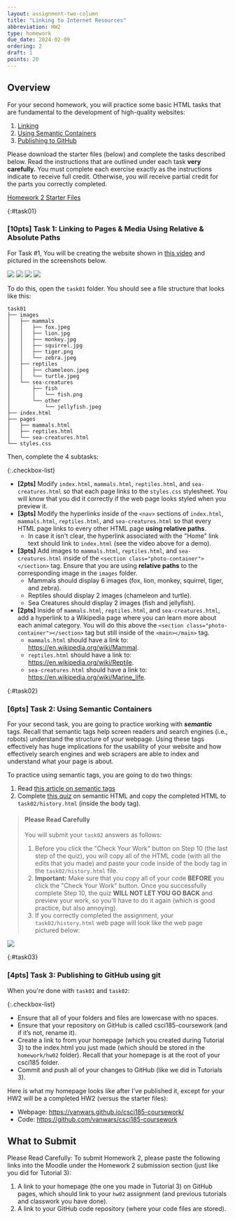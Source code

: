 ```yaml
---
layout: assignment-two-column
title: "Linking to Internet Resources"
abbreviation: HW2
type: homework
due_date: 2024-02-09
ordering: 2
draft: 1
points: 20
---
```



## Overview
For your second homework, you will practice some basic HTML tasks that are fundamental to the development of high-quality websites:

1. [Linking](#task01)
2. [Using Semantic Containers](#task02)
2. [Publishing to GitHub](#task03)

Please download the starter files (below) and complete the tasks described below. Read the instructions that are outlined under each task **very carefully.** You must complete each exercise exactly as the instructions indicate to receive full credit. Otherwise, you will receive partial credit for the parts you correctly completed.

<a href="/spring2024/course-files/homework/hw02.zip" class="nu-button">Homework 2 Starter Files <i class="fas fa-download"></i></a> 

{:#task01}
### [10pts] Task 1: Linking to Pages & Media Using Relative & Absolute Paths

For Task #1, You will be creating the website shown in <a href="https://drive.google.com/file/d/1tUF1rB-0q2iHU6vUaITRbd1Uy6ZAoO16/view?usp=sharing" target="_blank">this video</a> and pictured in the screenshots below.

<img class="small frame" src="/spring2024/assets/images/homework/hw02/home.png" /> <img class="small frame" src="/spring2024/assets/images/homework/hw02/mammals.png" /> <img class="small frame" src="/spring2024/assets/images/homework/hw02/reptiles.png" /> <img class="small frame" src="/spring2024/assets/images/homework/hw02/sea-creatures.png" />


To do this, open the `task01` folder. You should see a file structure that looks like this:

```shell
task01
├── images
│   ├── mammals
│   │   ├── fox.jpeg
│   │   ├── lion.jpg
│   │   ├── monkey.jpg
│   │   ├── squirrel.jpg
│   │   ├── tiger.png
│   │   └── zebra.jpeg
│   ├── reptiles
│   │   ├── chameleon.jpeg
│   │   └── turtle.jpeg
│   └── sea-creatures
│       ├── fish
│       │   └── fish.png
│       └── other
│           └── jellyfish.jpeg
├── index.html
├── pages
│   ├── mammals.html
│   ├── reptiles.html
│   └── sea-creatures.html
└── styles.css
```

Then, complete the 4 subtasks:


{:.checkbox-list}
* **[2pts]** Modify `index.html`, `mammals.html`, `reptiles.html`, and `sea-creatures.html` so that each page links to the `styles.css` stylesheet. You will know that you did it correctly if the web page looks styled when you preview it.
* **[3pts]** Modify the hyperlinks inside of the `<nav>` sections of `index.html`, `mammals.html`, `reptiles.html`, and `sea-creatures.html` so that every HTML page links to every other HTML page **using relative paths**. 
    * In case it isn't clear, the hyperlink associated with the "Home" link text should link to `index.html` (see the video above for a demo).
* **[3pts]** Add images to `mammals.html`, `reptiles.html`, and `sea-creatures.html` inside of the `<section class="photo-container"></section>` tag. Ensure that you are using **relative paths** to the corresponding image in the `images` folder.
    * Mammals should display 6 images (fox, lion, monkey, squirrel, tiger, and zebra).
    * Reptiles should display 2 images (chameleon and turtle).
    * Sea Creatures should display 2 images (fish and jellyfish).
* **[2pts]** Inside of `mammals.html`, `reptiles.html`, and `sea-creatures.html`, add a hyperlink to a Wikipedia page where you can learn more about each animal category. You will do this above the `<section class="photo-container"></section>` tag but still inside of the `<main></main>` tag.
    * `mammals.html` should have a link to: https://en.wikipedia.org/wiki/Mammal.
    * `reptiles.html` should have a link to: https://en.wikipedia.org/wiki/Reptile.
    * `sea-creatures.html` should have a link to: https://en.wikipedia.org/wiki/Marine_life.

{:#task02}
### [6pts] Task 2: Using Semantic Containers
For your second task, you are going to practice working with ***semantic*** tags. Recall that semantic tags help screen readers and search engines (i.e., robots) understand the structure of your webpage. Using these tags effectively has huge implications for the usability of your website and how effectively search engines and web scrapers are able to index and understand what your page is about.

To practice using semantic tags, you are going to do two things:
1. Read <a href="https://htmlandcssguidebook.com/html/html5-semantic/" target="_blank">this article on semantic tags</a>
2. Complete <a href="https://htmlandcssguidebook.com/quizzes/html-semantic.html" target="_blank">this quiz</a> on semantic HTML and copy the completed HTML to `task02/history.html` (inside the body tag).

> #### Please Read Carefully
> You will submit your `task02` answers as follows:
> 1. Before you click the "Check Your Work" button on Step 10 (the last step of the quiz), you will copy all of the HTML code (with all the edits that you made) and paste your code inside of the body tag in the `task02/history.html` file.
> 2. **Important:** Make sure that you copy all of your code **BEFORE** you click the "Check Your Work" button. Once you successfully complete Step 10, the quiz **WILL NOT LET YOU GO BACK** and preview your work, so you'll have to do it again (which is good practice, but also annoying).
> 3. If you correctly completed the assignment, your `task02/history.html` web page will look like the web page pictured below:

<img class="large frame" src="/spring2024/assets/images/homework/hw02/hw02-task02.gif" />


{:#task03}
### [4pts] Task 3: Publishing to GitHub using git
When you're done with `task01` and `task02`:

{:.checkbox-list}
* Ensure that all of your folders and files are lowercase with no spaces.
* Ensure that your repository on GitHub is called csci185-coursework (and if it’s not, rename it).
* Create a link to from your homepage (which you created during Tutorial 3) to the index.html you just made (which should be stored in the `homework/hw02` folder). Recall that your homepage is at the root of your csci185 folder.
* Commit and push all of your changes to GitHub (like we did in Tutorials 3).

Here is what my homepage looks like after I’ve published it, except for your HW2 will be a completed HW2 (versus the starter files):

* Webpage: <a href="https://vanwars.github.io/csci185-coursework/" target="_blank">https://vanwars.github.io/csci185-coursework/</a>
* Code: <a href="https://github.com/vanwars/csci185-coursework" target="_blank">https://github.com/vanwars/csci185-coursework</a>

## What to Submit
Please Read Carefully: To submit Homework 2, please paste the following links into the Moodle under the Homework 2 submission section (just like you did for Tutorial 3):

1. A link to your homepage (the one you made in Tutorial 3) on GitHub pages, which should link to your `hw02` assignment (and previous tutorials and classwork you have done).
2. A link to your GitHub code repository (where your code files are stored).